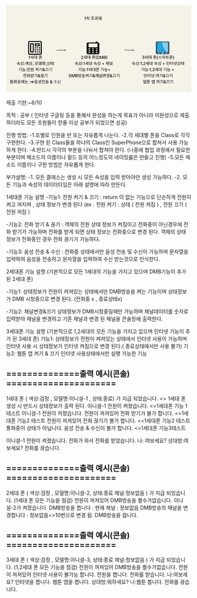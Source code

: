 
![이미지](./image_report.JPG)

제출 기한:~6/10

목적 : 공부 
( 인터넷 구글링 등을 통해서 완성을 하는게 목표가 아니라 미완성으로 제출하더라도 모든 조원들이 한줄 이상 공부가 되었으면 성공)

진행 방법:
  -1.조별로 인원을 반 또는 자유롭게 나눈다.
  -2.각 세대별 폰을 Class로 각각 구현한다.
  -3.구현 된 Class들을 하나의 Class인 SuperPhone으로 합쳐서 사용 가능하게 한다.
  -4.반드시 각각의 부분을 나눠서 합쳐야 한다.
  (나중에 협업 과정에서 필요한 부분이며 메소드의 이름이나 필드 등의 어느정도의 네이밍룰은 만들고 진행)
  -5.모든 메소드 이름이나 구현 방법은 자유롭게 한다.
  
부가설명:
  -1. 모든 클래스는 생성 시 모든 속성을 입력 받아야만 생성 가능하다. 
  -2. 모든 기능과 속성의 데이터타입은 아래 설명에 따라 만든다.
  
  
  1세대폰 기능 설명
  -기능1: 전원 켜기 & 끄기 : return 이 없는 기능으로 단순하게 전원이 켜고 꺼지며 , 상태 정보가 변경 된다
        (ex . 전원 켜기 : 상태 ( 전원 켜짐 ) , 전원 끄기 ( 전원 꺼짐 )
        
  -기능2: 전화 받기 & 끊기 : 객체의 전원 상태 정보가 켜짐이고 전화중이 아닌경우에 전화 받기가 가능하며 
                             전화를 받게 되면 상태 정보는 전화중으로 변경 된다.
                             객체의 상태 정보가 전화중인 경우 전화 끊기가 가능하다.
                           
  -기능3: 음성 전송 & 수신 : 전화중 상태에서만 음성 전송 및 수신이 가능하며 문자열을 입력하여 음성을 전송하고 문자열을
                            입력하여 수신 받는것으로 인식한다.
                           
   
   2세대폰 기능 설명
   (기본적으로 모든 1세대의 기능을 가지고 있으며 DMB기능이 추가 된 2세대 폰)
   
   -기능1: 상태정보가 전원이 켜져있는 상태에서만 DMB방송을 켜는 기능이며 상태정보가 DMB 시청중으로 변경 된다.
              (전화중 x , 종료상태x)
   
   -기능2: 채널변경&끄기 상태정보가 DMB시청중일때만 가능하며 채널데이터를 숫자로 입력받아 채널을 변경하고 기존 
            채널과 변경 된 채널을 콘솔창에 출력한다.
   
   3세대폰 기능 설명
   (기본적으로 1,2세대의 모든 기능을 가지고 있으며 인터넷 기능이 추가 된 3세대 폰)
   기능1: 상태정보가 전원이 켜져있는 상태에서 인터넷 사용이 가능하며 인터넷 사용 시 상태정보가 인터넷 
           켜짐으로 변경 된다.( 종료상태에서만 사용 불가)
   기능2: 웹툰 앱 켜기 & 끄기 인터넷 사용상태에서만 실행 가능한 기능
 
 ==============출력 예시(콘솔) =====================
 -
 
 1세대 폰 ( 색상:검정 , 모델명:이니셜-1 , 상태:종료) 가 지급 되었습니다. <= 1세대 폰 생성 시 반드시 상태정보가 출력 된다.
 이니셜-1 전원이 켜졌습니다.                            <=1세대폰 기능 1 테스트
 이니셜-1 전원이 꺼졌습니다. 
 전원이 꺼져있어 전화 받기가 불가 합니다.               <=1세대폰 기능2 테스트
 전원이 꺼져있어 전화 끊기가 불가 합니다.               <=1세대폰 기능2 테스트
 통화중이 상태가 아닙니다. 음성 전송 & 수신이 불가 합니다.        <=1세대폰 기능3테스트
 
 이니셜-1 전원이 켜졌습니다.
 전화가 와서 전화를 받았습니다.
 나: 여보세요?
 상대방:여보세요?
 전화를 끊습니다.
 
 
 ==============출력 예시(콘솔) =====================
 -
 
 2세대 폰 ( 색상:검정 , 모델명:이니셜-2, 상태:종료  채널:정보없음 ) 가 지급 되었습니다. (1세대 폰 모든 기능을 점검)
 전원이 꺼져있어 DMB방송을 켤수가없습니다. 
 이니셜-2가 켜졌습니다.
 DMB방송을 켭니다 : 현재 채널 : 정보없음 
 DMB방송의 채널을 변경합니다 : 정보없음=>10번으로 변경 됨.
 DMB방송을 끕니다.
 
 
 ==============출력 예시(콘솔) =====================
 -
 
 3세대 폰 ( 색상:검정 , 모델명:이니셜-3, 상태:종료  채널:정보없음 ) 가 지급 되었습니다. (1,2세대 폰 모든 기능을 점검)
 전원이 꺼져있어 DMB방송을 켤수가없습니다. 
 전원이 꺼져있어 인터넷 사용이 불가능 합니다.
 전원을 켭니다.
 전화를 받습니다.
 나:여보세요?
 인터넷을 켭니다.
 웹툰 앱을 켭니다.
 상대방:뭐하세요?
 나:웹툰 봅니다.
 전화를 끊습니다.
 
 
 
 
 
 
 
 
 
 
 
 
 
  
